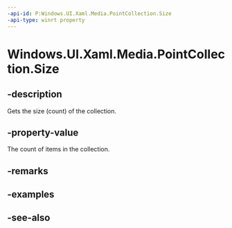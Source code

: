 ```yaml
---
-api-id: P:Windows.UI.Xaml.Media.PointCollection.Size
-api-type: winrt property
---
```


<!-- Property syntax
public uint Size { get; }
-->

# Windows.UI.Xaml.Media.PointCollection.Size

## -description
Gets the size (count) of the collection.



## -property-value
The count of items in the collection.

## -remarks

## -examples

## -see-also
